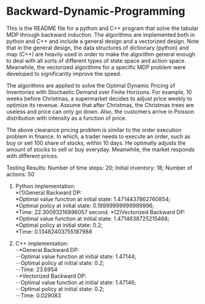 # Backward-Dynamic-Programming

This is the README file for a python and C++ program that solve the tabular MDP through backward induction. The algorithms are implemented both in python and C++ and include a general design and a vectorized design. Note that in the general design, the data structures of dictionary (python) and map (C++) are heavily used in order to make the algorithm general enough to deal with all sorts of different types of state space and action space. Meanwhile, the vectorized algorithms for a specific MDP problem were developed to significantly improve the speed.

The algorithms are applied to solve the Optimal Dynamic Pricing of Inventories with Stochastic Demand over Finite Horizons. For example, 10 weeks before Christmas, a supermarket decides to adjust price weekly to optimize its revenue. Assume that after Christmas, the Christmas trees are useless and price can only go down. Also, the customers arrive in Poisson distribution with intensity as a function of price.

The above clearance pricing problem is similar to the order execution problem in finance. In which, a trader needs to execute an order, such as buy or sell 100 share of stocks, within 10 days. He optimally adjusts the amount of stocks to sell or buy everyday. Meanwhile, the market responds with different prices.

Testing Results:
Number of time steps:  20; Initial inventory:  18; Number of actions:  50

1. Python implementation:  
*(1)General Backward DP:  
*Optimal value function at initial state:  1.4714437862760854;  
*Optimal policy at initial state:  0.19999999999999996;  
*Time:  22.30093216896057 second. 
*(2)Vectorized Backward DP:  
*Optimal value function at initial state:  1.4714638725215468;  
*Optimal policy at initial state:  0.2;  
*Time:  0.13482403755187988  

2. C++ implementation:  
⋅⋅*General Backward DP:  
⋅⋅⋅Optimal value function at initial state: 1.47144;  
⋅⋅⋅Optimal policy at initial state: 0.2;  
⋅⋅⋅Time: 23.6954  
⋅⋅*Vectorized Backward DP:  
⋅⋅⋅Optimal value function at initial state: 1.47146;  
⋅⋅⋅Optimal policy at initial state: 0.2;  
⋅⋅⋅Time: 0.029083  
